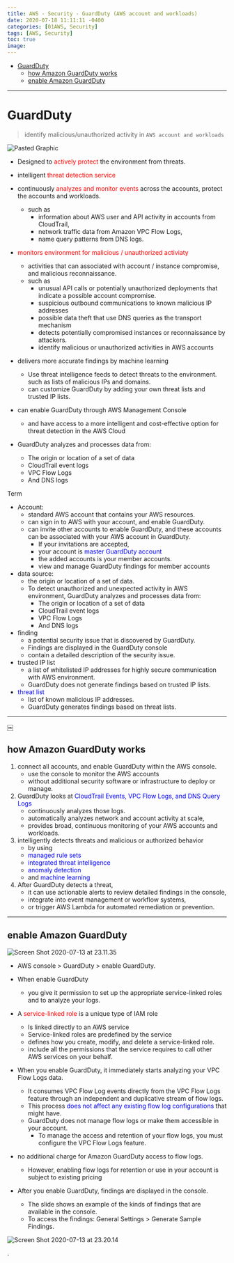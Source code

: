 ```yaml
---
title: AWS - Security - GuardDuty (AWS account and workloads)
date: 2020-07-18 11:11:11 -0400
categories: [01AWS, Security]
tags: [AWS, Security]
toc: true
image:
---
```


- [GuardDuty](#guardduty)
  - [how Amazon GuardDuty works](#how-amazon-guardduty-works)
  - [enable Amazon GuardDuty](#enable-amazon-guardduty)


---


# GuardDuty

> identify malicious/unauthorized activity in `AWS account and workloads`

![Pasted Graphic](https://i.imgur.com/XJAk8xl.jpg)

- Designed to <font color=red> actively protect </font> the environment from threats.

- intelligent <font color=red> threat detection service </font>

- continuously <font color=red> analyzes and monitor events </font> across the accounts, protect the accounts and workloads.
  - such as
    - information about AWS user and API activity in accounts from CloudTrail,
    - network traffic data from Amazon VPC Flow Logs,
    - name query patterns from DNS logs.

- <font color=red> monitors environment for malicious / unauthorized activiaty </font>
  - activities that can associated with account / instance compromise, and malicious reconnaissance.
  - such as
    - unusual API calls or potentially unauthorized deployments that indicate a possible account compromise.
    - suspicious outbound communications to known malicious IP addresses
    - possible data theft that use DNS queries as the transport mechanism
    - detects potentially compromised instances or reconnaissance by attackers.
    - identify malicious or unauthorized activities in AWS accounts

- delivers more accurate findings by machine learning
  - Use threat intelligence feeds to detect threats to the environment. such as lists of malicious IPs and domains.
  - can customize GuardDuty by adding your own threat lists and trusted IP lists.

- can enable GuardDuty through AWS Management Console
  - and have access to a more intelligent and cost-effective option for threat detection in the AWS Cloud

- GuardDuty analyzes and processes data from:
  - The origin or location of a set of data
  - CloudTrail event logs
  - VPC Flow Logs
  - And DNS logs


Term
- Account:
  - standard AWS account that contains your AWS resources.
  - can sign in to AWS with your account, and enable GuardDuty.
  - can invite other accounts to enable GuardDuty, and these accounts can be associated with your AWS account in GuardDuty.
    - If your invitations are accepted,
    - your account is <font color=blue> master GuardDuty account </font>
    - the added accounts is your member accounts.
    - view and manage GuardDuty findings for member accounts
- data source:
  - the origin or location of a set of data.
  - To detect unauthorized and unexpected activity in AWS environment, GuardDuty analyzes and processes data from:
    - The origin or location of a set of data
    - CloudTrail event logs
    - VPC Flow Logs
    - And DNS logs
- finding
  - a potential security issue that is discovered by GuardDuty.
  - Findings are displayed in the GuardDuty console
  - contain a detailed description of the security issue.
- trusted IP list
  - a list of whitelisted IP addresses for highly secure communication with AWS environment.
  - GuardDuty does not generate findings based on trusted IP lists.
- <font color=blue> threat list </font>
  - list of known malicious IP addresses.
  - GuardDuty generates findings based on threat lists.

---
￼
## how Amazon GuardDuty works
1. connect all accounts, and enable GuardDuty within the AWS console.
   - use the console to monitor the AWS accounts
   - without additional security software or infrastructure to deploy or manage.
2. GuardDuty looks at <font color=blue> CloudTrail Events, VPC Flow Logs, and DNS Query Logs </font>
   - continuously analyzes those logs.
   - automatically analyzes network and account activity at scale,
   - provides broad, continuous monitoring of your AWS accounts and workloads.
3. intelligently detects threats and malicious or authorized behavior
   - by using
   - <font color=blue> managed rule sets </font>
   - <font color=blue> integrated threat intelligence </font>
   - <font color=blue> anomaly detection </font>
   - and <font color=blue> machine learning </font>
4. After GuardDuty detects a threat,
   - it can use actionable alerts to review detailed findings in the console,
   - integrate into event management or workflow systems,
   - or trigger AWS Lambda for automated remediation or prevention.

---


## enable Amazon GuardDuty

![Screen Shot 2020-07-13 at 23.11.35](https://i.imgur.com/Pg30tK2.png)

- AWS console > GuardDuty > enable GuardDuty.
- When enable GuardDuty
  - you give it permission to set up the appropriate service-linked roles and to analyze your logs.
- A <font color=red> service-linked role </font> is a unique type of IAM role
  - Is linked directly to an AWS service
  - Service-linked roles are predefined by the service
  - defines how you create, modify, and delete a service-linked role.
  - include all the permissions that the service requires to call other AWS services on your behalf.

- When you enable GuardDuty, it immediately starts analyzing your VPC Flow Logs data.
  - It consumes VPC Flow Log events directly from the VPC Flow Logs feature through an independent and duplicative stream of flow logs.
  - This process <font color=blue> does not affect any existing flow log configurations </font> that might have.
  - GuardDuty does not manage flow logs or make them accessible in your account.
    - To manage the access and retention of your flow logs, you must configure the VPC Flow Logs feature.

- no additional charge for Amazon GuardDuty access to flow logs.
  - However, enabling flow logs for retention or use in your account is subject to existing pricing

- After you enable GuardDuty, findings are displayed in the console.
  - The slide shows an example of the kinds of findings that are available in the console.
  - To access the findings: General Settings > Generate Sample Findings.

![Screen Shot 2020-07-13 at 23.20.14](https://i.imgur.com/HALa7pM.png)



















.
